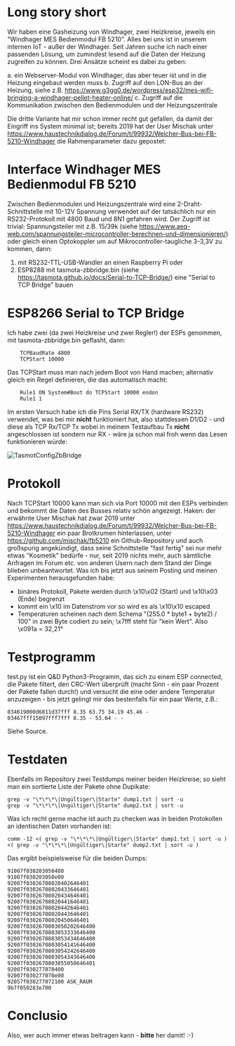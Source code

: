 # Long story short

Wir haben eine Gasheizung von Windhager, zwei Heizkreise, jeweils ein "Windhager MES Bedienmodul FB 5210". Alles bei uns ist in unserem internen IoT - außer der Windhager. Seit Jahren suche ich nach einer passenden Lösung, um zumindest lesend auf die Daten der Heizung zugreifen zu können. Drei Ansätze scheint es dabei zu geben:

a. ein Webserver-Modul von Windhager, das aber teuer ist und in die Heizung eingebaut werden muss
b. Zugriff auf den LON-Bus an der Heizung, siehe z.B. <https://www.g3gg0.de/wordpress/esp32/mes-wifi-bringing-a-windhager-pellet-heater-online/>
c. Zugriff auf die Kommunikation zwischen den Bedienmodulen und der Heizungszentrale

Die dritte Variante hat mir schon immer recht gut gefallen, da damit der Eingriff ins System minimal ist; bereits 2019 hat der User Mischak unter <https://www.haustechnikdialog.de/Forum/t/99932/Welcher-Bus-bei-FB-5210-Windhager> die Rahmenparameter dazu gepostet:
# Interface Windhager MES Bedienmodul FB 5210

Zwischen Bedienmodulen und Heizungszentrale wird eine 2-Draht-Schnittstelle mit 10-12V Spannung verwendet auf der tatsächlich nur ein RS232-Protokoll mit 4800 Baud und 8N1 gefahren wird. Der Zugriff ist trivial: Spannungsteiler mit z.B. 15/39k (siehe <https://www.aeq-web.com/spannungsteiler-microcontroller-berechnen-und-dimensionieren/>) oder gleich einen Optokoppler um auf Mikrocontroller-taugliche 3-3,3V zu kommen, dann:

1. mit RS232-TTL-USB-Wandler an einen Raspberry Pi oder
2. ESP8288 mit tasmota-zbbridge.bin (siehe <https://tasmota.github.io/docs/Serial-to-TCP-Bridge/>) eine "Serial to TCP Bridge" bauen

# ESP8266 Serial to TCP Bridge

Ich habe zwei (da zwei Heizkreise und zwei Regler!) der ESPs genommen, mit tasmota-zbbridge.bin geflasht, dann:
```
	TCPBaudRate 4800
	TCPStart 10000
```
Das TCPStart muss man nach jedem Boot von Hand machen; alternativ gleich ein Regel definieren, die das automatisch macht:
```
	Rule1 ON System#Boot do TCPStart 10000 endon
	Rule1 1
```
Im ersten Versuch habe ich die Pins Serial RX/TX (hardware RS232) verwendet, was bei mir **nicht** funktioniert hat, also stattdessen D1/D2 - und diese als TCP Rx/TCP Tx wobei in meinem Testaufbau Tx **nicht** angeschlossen ist sondern nur RX - wäre ja schon mal froh wenn das Lesen funktionieren würde:

![TasmotConfigZbBridge](https://github.com/msedv/FB5210/assets/7942032/230c6de5-a642-4e17-982d-0c81dc156cbb)

# Protokoll

Nach TCPStart 10000 kann man sich via Port 10000 mit den ESPs verbinden und bekommt die Daten des Busses relativ schön angezeigt. Haken: der erwähnte User Mischak hat zwar 2019 unter <https://www.haustechnikdialog.de/Forum/t/99932/Welcher-Bus-bei-FB-5210-Windhager> ein paar Brotkrumen hinterlassen, unter <https://github.com/mischak/fb5210> ein Github-Repository und auch großspurig angekündigt, dass seine Schnittstelle "fast fertig" sei nur mehr etwas "Kosmetik" bedürfe - nur, seit 2019 nichts mehr, auch sämtliche Anfragen im Forum etc. von anderen Usern nach dem Stand der Dinge blieben unbeantwortet.
Was ich bis jetzt aus seinem Posting und meinen Experimenten herausgefunden habe:
* binäres Protokoll, Pakete werden durch \x10\x02 (Start) und \x10\x03 (Ende) begrenzt
* kommt ein \x10 im Datenstrom vor so wird es als \x10\x10 escaped
* Temperaturen scheinen nach dem Schema "(255.0 * byte1 + byte2) / 100" in zwei Byte codiert zu sein; \x7fff steht für "kein Wert". Also \x091a = 32,21°

# Testprogramm

test.py ist ein Q&D Python3-Programm, das sich zu einem ESP connected, die Pakete filtert, den CRC-Wert überprüft (macht Sinn - ein paar Prozent der Pakete fallen durch!) und versucht die eine oder andere Temperatur anzuzeigen - bis jetzt gelingt mir das bestenfalls für ein paar Werte, z.B.:

```
034619000d6811d37fff 8.35 63.75 34.19 45.46 - 
03467fff15097fff7fff 8.35 - 53.64 - -
```
Siehe Source.

# Testdaten

Ebenfalls im Repository zwei Testdumps meiner beiden Heizkreise; so sieht man ein sortierte Liste der Pakete ohne Dupikate:
```
grep -v "\*\*\*\|Ungültiger\|Starte" dump1.txt | sort -u
grep -v "\*\*\*\|Ungültiger\|Starte" dump2.txt | sort -u
```
Was ich recht gerne mache ist auch zu checken was in beiden Protokollen an identischen Daten vorhanden ist:

```
comm -12 <( grep -v "\*\*\*\|Ungültiger\|Starte" dump1.txt | sort -u ) <( grep -v "\*\*\*\|Ungültiger\|Starte" dump2.txt | sort -u )
```
Das ergibt beispielsweise für die beiden Dumps:
```
91007f030203050400
91007f030203050e00
92007f03026708020402646401
92007f03026708020433646401
92007f03026708020434646401
92007f03026708020441646401
92007f03026708020442646401
92007f03026708020443646401
92007f03026708020450646401
92007f0302670803050202646400
92007f0302670803053333646400
92007f0302670803053434646400
92007f0302670803054141646400
92007f0302670803054242646400
92007f0302670803054343646400
92007f0302670803055050646401
92007f030277070400
92007f030277070e00
92057f030277072100 ASK_RAUM
9b7f050283e700
```
# Conclusio

Also, wer auch immer etwas beitragen kann - **bitte** her damit! :-)
